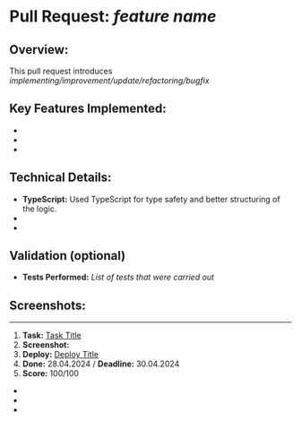 <!-- When it is PR to `develop`: -->

# Pull Request: _feature name_

## Overview:

This pull request introduces _implementing/improvement/update/refactoring/bugfix_

## Key Features Implemented:

-
-
-

## Technical Details:

- **TypeScript:** Used TypeScript for type safety and better structuring of the logic.
-
-

## Validation (optional)

- **Tests Performed:** _List of tests that were carried out_

## Screenshots:

---

<!-- When it is PR to `main`: -->

1. **Task:** [Task Title](link)
2. **Screenshot:**
3. **Deploy:** [Deploy Title](link)
4. **Done:** 28.04.2024 / **Deadline:** 30.04.2024
5. **Score:** 100/100

-
-
-
